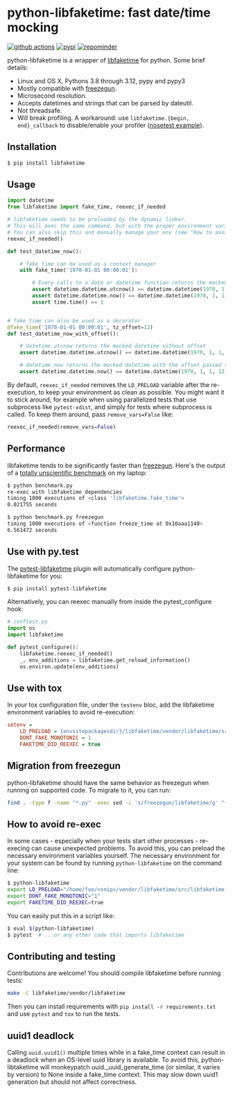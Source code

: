 python-libfaketime: fast date/time mocking
==========================================

[![github actions](https://github.com/simon-weber/python-libfaketime/actions/workflows/main.yml/badge.svg)](https://github.com/simon-weber/python-libfaketime/actions)
[![pypi](https://img.shields.io/pypi/v/libfaketime.svg)](https://pypi.python.org/pypi/libfaketime)
[![repominder](https://img.shields.io/badge/dynamic/json.svg?label=release&query=%24.status&maxAge=43200&uri=https%3A%2F%2Fwww.repominder.com%2Fbadge%2FeyJmdWxsX25hbWUiOiAic2ltb24td2ViZXIvcHl0aG9uLWxpYmZha2V0aW1lIn0%3D%2F&link=https%3A%2F%2Fwww.repominder.com%2F)](https://www.repominder.com)

python-libfaketime is a wrapper of [libfaketime](https://github.com/wolfcw/libfaketime) for python.
Some brief details:

* Linux and OS X, Pythons 3.8 through 3.12, pypy and pypy3
* Mostly compatible with [freezegun](https://github.com/spulec/freezegun).
* Microsecond resolution.
* Accepts datetimes and strings that can be parsed by dateutil.
* Not threadsafe.
* Will break profiling. A workaround: use ``libfaketime.{begin, end}_callback`` to disable/enable your profiler ([nosetest example](https://gist.github.com/simon-weber/8d43e33448684f85718417ce1a072bc8)).


Installation
------------

```sh
$ pip install libfaketime
```

Usage
-----

```python
import datetime
from libfaketime import fake_time, reexec_if_needed

# libfaketime needs to be preloaded by the dynamic linker.
# This will exec the same command, but with the proper environment variables set.
# You can also skip this and manually manage your env (see "How to avoid re-exec").
reexec_if_needed()

def test_datetime_now():

    # fake_time can be used as a context_manager
    with fake_time('1970-01-01 00:00:01'):

        # Every calls to a date or datetime function returns the mocked date
        assert datetime.datetime.utcnow() == datetime.datetime(1970, 1, 1, 0, 0, 1)
        assert datetime.datetime.now() == datetime.datetime(1970, 1, 1, 0, 0, 1)
        assert time.time() == 1


# fake_time can also be used as a decorator
@fake_time('1970-01-01 00:00:01', tz_offset=12)
def test_datetime_now_with_offset():

    # datetime.utcnow returns the mocked datetime without offset
    assert datetime.datetime.utcnow() == datetime.datetime(1970, 1, 1, 0, 0, 1)

    # datetime.now returns the mocked datetime with the offset passed to fake_time
    assert datetime.datetime.now() == datetime.datetime(1970, 1, 1, 12, 0, 1)
```

By default, ``reexec_if_needed`` removes the ``LD_PRELOAD`` variable after the
re-execution, to keep your environment as clean as possible. You might want it
to stick around, for example when using parallelized tests that use subprocess
like ``pytest-xdist``, and simply for tests where subprocess is called. To
keep them around, pass ``remove_vars=False`` like:

```python
reexec_if_needed(remove_vars=False)
```

Performance
-----------

libfaketime tends to be significantly faster than [freezegun](https://github.com/spulec/freezegun).
Here's the output of a [totally unscientific benchmark](https://github.com/simon-weber/python-libfaketime/blob/master/benchmark.py) on my laptop:

```sh
$ python benchmark.py
re-exec with libfaketime dependencies
timing 1000 executions of <class 'libfaketime.fake_time'>
0.021755 seconds

$ python benchmark.py freezegun
timing 1000 executions of <function freeze_time at 0x10aaa1140>
6.561472 seconds
```

Use with py.test
----------------

The [pytest-libfaketime](https://gitlab.com/yaal/pytest-libfaketime) plugin will automatically configure python-libfaketime for you:

```sh
$ pip install pytest-libfaketime
```

Alternatively, you can reexec manually from inside the pytest_configure hook:

```python
# conftest.py
import os
import libfaketime

def pytest_configure():
    libfaketime.reexec_if_needed()
    _, env_additions = libfaketime.get_reload_information()
    os.environ.update(env_additions)
```

Use with tox
------------

In your tox configuration file, under the ``testenv`` bloc, add the libfaketime environment variables to avoid re-execution:

```ini
setenv =
    LD_PRELOAD = {envsitepackagesdir}/libfaketime/vendor/libfaketime/src/libfaketime.so.1
    DONT_FAKE_MONOTONIC = 1
    FAKETIME_DID_REEXEC = true
```

Migration from freezegun
------------------------

python-libfaketime should have the same behavior as freezegun when running on supported code. To migrate to it, you can run:

```bash
find . -type f -name "*.py" -exec sed -i 's/freezegun/libfaketime/g' "{}" \;
```

How to avoid re-exec
--------------------

In some cases - especially when your tests start other processes - re-execing can cause unexpected problems. To avoid this, you can preload the necessary environment variables yourself. The necessary environment for your system can be found by running ``python-libfaketime`` on the command line:

```sh
$ python-libfaketime
export LD_PRELOAD="/home/foo/<snip>/vendor/libfaketime/src/libfaketime.so.1"
export DONT_FAKE_MONOTONIC="1"
export FAKETIME_DID_REEXEC=true
```

You can easily put this in a script like:

```sh
$ eval $(python-libfaketime)
$ pytest  # ...or any other code that imports libfaketime
```

Contributing and testing
------------------------

Contributions are welcome! You should compile libfaketime before running tests:

```bash
make -C libfaketime/vendor/libfaketime
```

Then you can install requirements with ``pip install -r requirements.txt`` and use ``pytest`` and ``tox`` to run the tests.

uuid1 deadlock
--------------

Calling ``uuid.uuid1()`` multiple times while in a fake_time context can result in a deadlock when an OS-level uuid library is available.
To avoid this, python-libtaketime will monkeypatch uuid._uuid_generate_time (or similar, it varies by version) to None inside a fake_time context.
This may slow down uuid1 generation but should not affect correctness.
